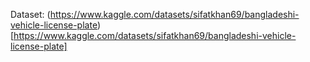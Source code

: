 Dataset: (https://www.kaggle.com/datasets/sifatkhan69/bangladeshi-vehicle-license-plate)[https://www.kaggle.com/datasets/sifatkhan69/bangladeshi-vehicle-license-plate]
